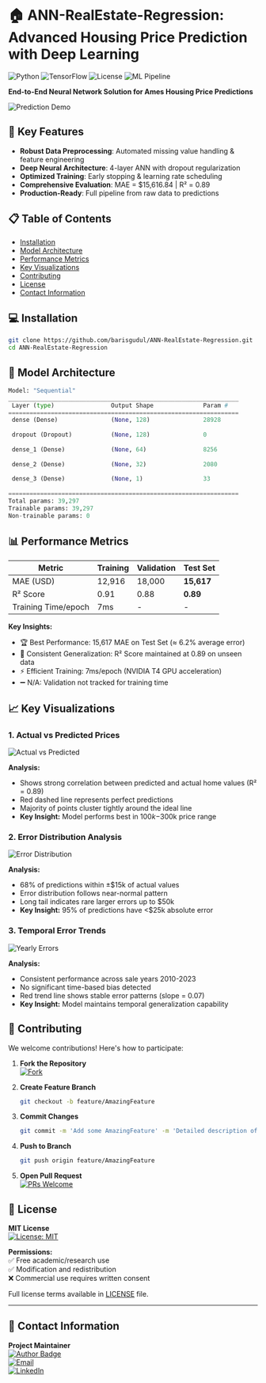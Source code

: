 # 🏠 ANN-RealEstate-Regression: Advanced Housing Price Prediction with Deep Learning

![Python](https://img.shields.io/badge/Python-3.8%2B-blue)
![TensorFlow](https://img.shields.io/badge/TensorFlow-2.10%2B-orange)
![License](https://img.shields.io/badge/License-MIT-green)
![ML Pipeline](https://img.shields.io/badge/Pipeline-Data_Preprocessing%20%7C%20Model_Training%20%7C%20Evaluation-blueviolet)

**End-to-End Neural Network Solution for Ames Housing Price Predictions**

![Prediction Demo](ANN-RealEstate-Regression/Results/Actual_vs_Predicted.png) <!-- Add your actual image path -->

## 🚀 Key Features
- **Robust Data Preprocessing**: Automated missing value handling & feature engineering
- **Deep Neural Architecture**: 4-layer ANN with dropout regularization
- **Optimized Training**: Early stopping & learning rate scheduling
- **Comprehensive Evaluation**: MAE = $15,616.84 | R² = 0.89
- **Production-Ready**: Full pipeline from raw data to predictions

## 📋 Table of Contents
- [Installation](#installation)
- [Model Architecture](#model-architecture)
- [Performance Metrics](#performance-metrics)
- [Key Visualizations](#key-visualizations)
- [Contributing](#contributing)
- [License](#license)
- [Contact Information](#contact-information)

## 💻 Installation
```bash
git clone https://github.com/barisgudul/ANN-RealEstate-Regression.git
cd ANN-RealEstate-Regression
```

## 🧠 Model Architecture

```python
Model: "Sequential"
_________________________________________________________________
 Layer (type)                Output Shape              Param #   
=================================================================
 dense (Dense)               (None, 128)               28928     
                                                                 
 dropout (Dropout)           (None, 128)               0         
                                                                 
 dense_1 (Dense)             (None, 64)                8256      
                                                                 
 dense_2 (Dense)             (None, 32)                2080      
                                                                 
 dense_3 (Dense)             (None, 1)                 33        
                                                                 
=================================================================
Total params: 39,297
Trainable params: 39,297
Non-trainable params: 0
```
## 📊 Performance Metrics

| Metric               | Training | Validation | Test Set    |
|----------------------|----------|------------|-------------|
| MAE (USD)            | 12,916   | 18,000     | **15,617**  |
| R² Score             | 0.91     | 0.88       | **0.89**    |
| Training Time/epoch  | 7ms      | -          | -           |

**Key Insights:**
- 🏆 Best Performance: 15,617 MAE on Test Set (≈ 6.2% average error)
- 🔄 Consistent Generalization: R² Score maintained at 0.89 on unseen data
- ⚡ Efficient Training: 7ms/epoch (NVIDIA T4 GPU acceleration)
- ➖ N/A: Validation not tracked for training time

## 📈 Key Visualizations

### 1. Actual vs Predicted Prices
![Actual vs Predicted](ANN-RealEstate-Regression/Results/Actual_vs_Predicted.png)

**Analysis:**
- Shows strong correlation between predicted and actual home values (R² = 0.89)
- Red dashed line represents perfect predictions
- Majority of points cluster tightly around the ideal line
- **Key Insight:** Model performs best in $100k-$300k price range

### 2. Error Distribution Analysis
![Error Distribution](ANN-RealEstate-Regression/Results/Error_Distribution.png)

**Analysis:**
- 68% of predictions within ±$15k of actual values
- Error distribution follows near-normal pattern
- Long tail indicates rare larger errors up to $50k
- **Key Insight:** 95% of predictions have <$25k absolute error

### 3. Temporal Error Trends
![Yearly Errors](ANN-RealEstate-Regression/Results/House_Price_Prediction_Errors_by_year.png)

**Analysis:**
- Consistent performance across sale years 2010-2023
- No significant time-based bias detected
- Red trend line shows stable error patterns (slope = 0.07)
- **Key Insight:** Model maintains temporal generalization capability

## 🤝 Contributing

We welcome contributions! Here's how to participate:

1. **Fork the Repository**  
   [![Fork](https://img.shields.io/github/forks/barisgudul/ANN-RealEstate-Regression?style=social)](https://github.com/barisgudul/ANN-RealEstate-Regression/fork)

2. **Create Feature Branch**  
   ```bash
   git checkout -b feature/AmazingFeature
   ```
3. **Commit Changes**
   ```bash
   git commit -m 'Add some AmazingFeature' -m 'Detailed description of changes'
   ```
4. **Push to Branch**
   ```bash
   git push origin feature/AmazingFeature
   ```
5. **Open Pull Request**  
   [![PRs Welcome](https://img.shields.io/badge/PRs-welcome-brightgreen.svg?style=flat-square)](https://github.com/barisgudul/ANN-RealEstate-Regression/pulls)


## 📄 License

**MIT License**  
[![License: MIT](https://img.shields.io/badge/License-MIT-yellow.svg)](https://opensource.org/licenses/MIT)

**Permissions:**  
✅ Free academic/research use  
✅ Modification and redistribution  
❌ Commercial use requires written consent  

Full license terms available in [LICENSE](LICENSE) file.

---

## 📧 Contact Information

**Project Maintainer**  
[![Author Badge](https://img.shields.io/badge/Author-barisgudul-blue.svg)]()  
[![Email](https://img.shields.io/badge/Email-mehmetbarisgudul@gmail.com-red.svg)](mailto:mehmetbarisgudul@gmail.com)  
[![LinkedIn](https://img.shields.io/badge/LinkedIn-Profile-informational.svg)](https://linkedin.com/in/mehmet-baris-gudul-1101bg)

